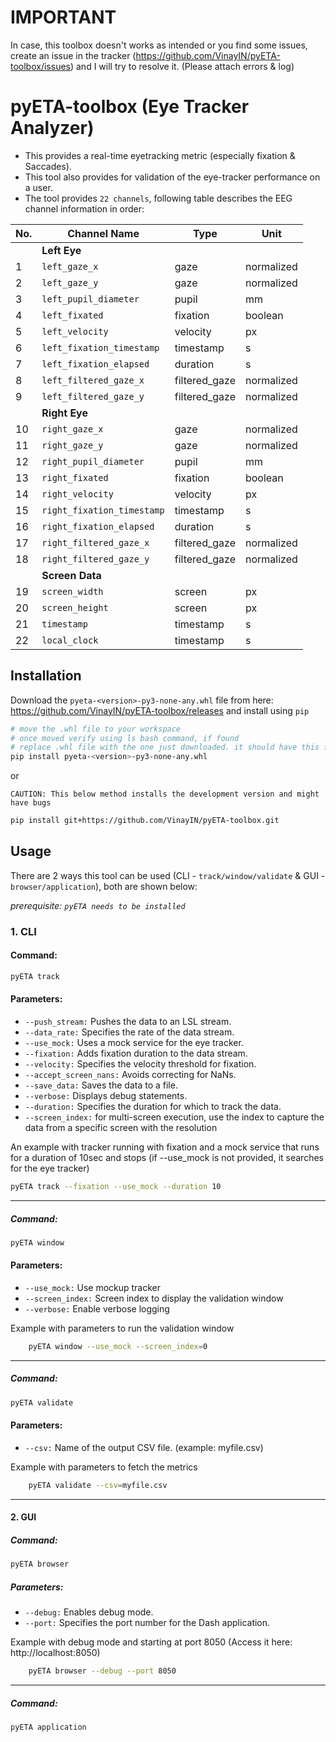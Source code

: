 # IMPORTANT
In case, this toolbox doesn't works as intended or you find some issues, create an issue in the tracker (https://github.com/VinayIN/pyETA-toolbox/issues) and I will try to resolve it. (Please attach errors & log)

# pyETA-toolbox (Eye Tracker Analyzer)
- This provides a real-time eyetracking metric (especially fixation & Saccades).
- This tool also provides for validation of the eye-tracker performance on a user.
- The tool provides `22 channels`, following table describes the EEG channel information in order:

| No. | Channel Name                | Type           | Unit       |
|-----|-----------------------------|----------------|------------|
|     | **Left Eye**                |                |            |
| 1   | `left_gaze_x`               | gaze           | normalized |
| 2   | `left_gaze_y`               | gaze           | normalized |
| 3   | `left_pupil_diameter`       | pupil          | mm         |
| 4   | `left_fixated`              | fixation       | boolean    |
| 5   | `left_velocity`             | velocity       | px         |
| 6   | `left_fixation_timestamp`   | timestamp      | s          |
| 7   | `left_fixation_elapsed`     | duration       | s          |
| 8   | `left_filtered_gaze_x`      | filtered_gaze  | normalized |
| 9   | `left_filtered_gaze_y`      | filtered_gaze  | normalized |
|     | **Right Eye**               |                |            |
| 10  | `right_gaze_x`              | gaze           | normalized |
| 11  | `right_gaze_y`              | gaze           | normalized |
| 12  | `right_pupil_diameter`      | pupil          | mm         |
| 13  | `right_fixated`             | fixation       | boolean    |
| 14  | `right_velocity`            | velocity       | px         |
| 15  | `right_fixation_timestamp`  | timestamp      | s          |
| 16  | `right_fixation_elapsed`    | duration       | s          |
| 17  | `right_filtered_gaze_x`     | filtered_gaze  | normalized |
| 18  | `right_filtered_gaze_y`     | filtered_gaze  | normalized |
|     | **Screen Data**             |                |            |
| 19  | `screen_width`              | screen         | px         |
| 20  | `screen_height`             | screen         | px         |
| 21  | `timestamp`                 | timestamp      | s          |
| 22  | `local_clock`               | timestamp      | s          |

## Installation
Download the `pyeta-<version>-py3-none-any.whl` file from here: https://github.com/VinayIN/pyETA-toolbox/releases and install using `pip`
```bash
# move the .whl file to your workspace
# once moved verify using ls bash command, if found
# replace .whl file with the one just downloaded. it should have this format with a different <version> 
pip install pyeta-<version>-py3-none-any.whl
```
or

`CAUTION: This below method installs the development version and might have bugs`
```bash
pip install git+https://github.com/VinayIN/pyETA-toolbox.git
```

## Usage
There are 2 ways this tool can be used (CLI - `track/window/validate` & GUI - `browser/application`), both are shown below:

*prerequisite: `pyETA needs to be installed`*

### 1. CLI
#### Command:
```bash
pyETA track
```
#### Parameters:
- `--push_stream:` Pushes the data to an LSL stream.
- `--data_rate:` Specifies the rate of the data stream.
- `--use_mock:` Uses a mock service for the eye tracker.
- `--fixation:` Adds fixation duration to the data stream.
- `--velocity:` Specifies the velocity threshold for fixation.
- `--accept_screen_nans:` Avoids correcting for NaNs.
- `--save_data:` Saves the data to a file.
- `--verbose:` Displays debug statements.
- `--duration:` Specifies the duration for which to track the data.
- `--screen_index:` for multi-screen execution, use the index to capture the data from a specific screen with the resolution

An example with tracker running with fixation and a mock service that runs for a duration of 10sec and stops (if --use_mock is not provided, it searches for the eye tracker)
```bash
pyETA track --fixation --use_mock --duration 10
```
------
##### Command:
```bash
pyETA window
```
#### Parameters:
- `--use_mock:` Use mockup tracker
- `--screen_index:` Screen index to display the validation window
- `--verbose:` Enable verbose logging

Example with parameters to run the validation window
```bash
    pyETA window --use_mock --screen_index=0 
```
_____
##### Command:
```bash
pyETA validate
```
#### Parameters:
- `--csv:` Name of the output CSV file. (example: myfile.csv)

Example with parameters to fetch the metrics
```bash
    pyETA validate --csv=myfile.csv
```
_____

#### 2. GUI
##### Command:
```bash
pyETA browser
```
##### Parameters:
- `--debug:` Enables debug mode.
- `--port:` Specifies the port number for the Dash application.

Example with debug mode and starting at port 8050 (Access it here: http://localhost:8050)
```bash
    pyETA browser --debug --port 8050
```
-------
##### Command:
```bash
pyETA application
```
